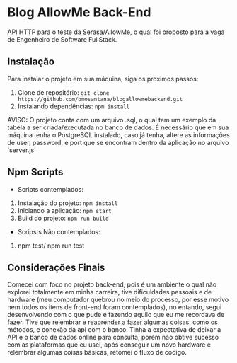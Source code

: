 # Blog AllowMe Back-End

API HTTP para o teste da Serasa/AllowMe, o qual foi proposto para a vaga de Engenheiro de Software FullStack.

## Instalação

Para instalar o projeto em sua máquina, siga os proximos passos:

1. Clone de repositório: `git clone https://github.com/bmosantana/blogallowmebackend.git`
2. Instalando dependências: `npm install`

AVISO: O projeto conta com um arquivo .sql, o qual tem um exemplo da tabela a ser criada/executada no banco de dados.
É necessário que em sua máquina tenha o PostgreSQL instalado, caso já tenha, altere as informações de user, password, e port que se encontram dentro da aplicação no arquivo 'server.js'

## Npm Scripts

- Scripts contemplados:
1. Instalação do projeto: `npm install`
2. Iniciando a aplicação: `npm start`
3. Build do projeto: `npm run build`

- Scripsts Não contemplados:
1. npm test/ npm run test

## Considerações Finais

Comecei com foco no projeto back-end, pois é um ambiente o qual não explorei totalmente em minha carreira, tive dificuldades pessoais e de hardware (meu computador quebrou no meio do processo, por esse motivo nem todos os itens de front-end foram contemplados), no entando, segui desenvolvendo com o que pude e fazendo aquilo que eu me recordava de fazer. Tive que relembrar e reaprender a fazer algumas coisas, como os métodos, e conexão da api com o banco. Tinha a expectativa de deixar a API e o banco de dados online para consulta, porém não obtive sucesso com as plataformas que eu usei, após conseguir um novo hardware e relembrar algumas coisas básicas, retomei o fluxo de código.
